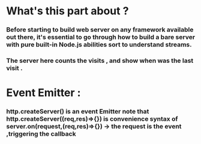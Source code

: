 # What's this part about ?

### Before starting to build web server on any framework available out there, it's essential to go through how to build a bare server with pure built-in Node.js abilities sort to understand streams.

### The server here counts the visits , and show when was the last visit .

# Event Emitter :

### http.createServer() is an event Emitter note that http.createServer((req,res)=>{}) is convenience syntax of server.on(request,(req,res)=>{}) -> the request is the event ,triggering the callback
